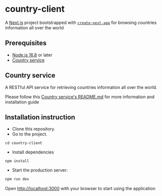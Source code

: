 # country-client

A [Next.js](https://nextjs.org/) project bootstrapped with [`create-next-app`](https://github.com/vercel/next.js/tree/canary/packages/create-next-app) for browsing countries information all over the world

## Prerequisites

- [Node.js 16.8](https://nodejs.org/en/) or later
- [Country service](https://github.com/AnhNguyenMaiHoang219/country-service)

## Country service

A RESTful API service for retrieving countries information all over the world.

Please follow this [Country service's README.md](https://github.com/AnhNguyenMaiHoang219/country-service) for more information and installation guide

## Installation instruction

- Clone this repository.
- Go to the project.

```
cd country-client
```

- Install dependencies

```
npm install
```

- Start the production server:

```bash
npm run dev
```

Open [http://localhost:3000](http://localhost:3000) with your browser to start using the application
